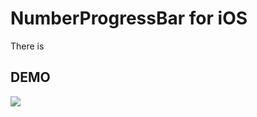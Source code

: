 # NumberProgressBar for iOS

There is 

## DEMO

![](https://farm8.staticflickr.com/7340/13927471007_3e99f29ef8_o.gif)
